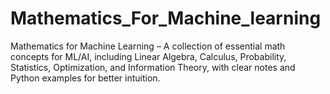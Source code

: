 # Mathematics_For_Machine_learning
Mathematics for Machine Learning – A collection of essential math concepts for ML/AI, including Linear Algebra, Calculus, Probability, Statistics, Optimization, and Information Theory, with clear notes and Python examples for better intuition.
